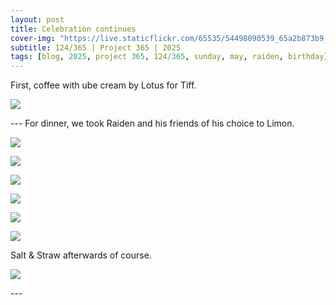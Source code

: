 ```yaml
---
layout: post
title: Celebration continues
cover-img: "https://live.staticflickr.com/65535/54498090539_65a2b873b9_h.jpg"
subtitle: 124/365 | Project 365 | 2025
tags: [blog, 2025, project 365, 124/365, sunday, may, raiden, birthday]
---
```

<style>
  .intro-header.big-img {
    background-position:center; 
  }
</style>
First, coffee with ube cream by Lotus for Tiff.
<p class="post-img-wrap">
  <img src="https://live.staticflickr.com/65535/54498118723_9b6c6fc29e_h.jpg">
</p>
---
For dinner, we took Raiden and his friends of his choice to Limon.
<p class="post-img-wrap">
  <img src="https://live.staticflickr.com/65535/54497902531_d15456f8b8_h.jpg">
</p>
<p class="post-img-wrap">
  <img src="https://live.staticflickr.com/65535/54496996377_cdb5249783_h.jpg">
</p>
<p class="post-img-wrap">
  <img src="https://live.staticflickr.com/65535/54498255170_070edee212_h.jpg">
</p>
<p class="post-img-wrap">
  <img src="https://live.staticflickr.com/65535/54497902261_6a1ef2783b_h.jpg">
</p>
<p class="post-img-wrap">
  <img src="https://live.staticflickr.com/65535/54498118993_a01671481b_h.jpg">
</p>
<p class="post-img-wrap">
  <img src="https://live.staticflickr.com/65535/54498090539_65a2b873b9_h.jpg">
</p>
Salt & Straw afterwards of course.
<p class="post-img-wrap">
  <img src="https://live.staticflickr.com/65535/54498163593_b68b84f0f4_h.jpg">
</p>
---
